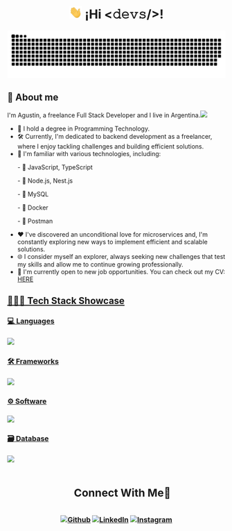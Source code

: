 <!--- trophy (start) -->
<h1 align="center"><img src="https://raw.githubusercontent.com/ABSphreak/ABSphreak/master/gifs/Hi.gif" width="30px" /> ¡Hi <𝚍𝚎𝚟𝚜/>! </h1>
<div align="center">
  <img  src="https://github.com/1999AZZAR/1999AZZAR/blob/main/resources/img/grid-snake.svg"
       alt="snake" /></a>
</div>
<h2 align = "left">🌟 About me</h2>
    <p> I'm Agustin, a freelance Full Stack Developer and I live in Argentina.<img src="https://icons.iconarchive.com/icons/wikipedia/flags/256/AR-Argentina-Flag-icon.png" width="25 style="vertical-align: bottom"/>
      <ul>
        <li> 🌱 I hold a degree in Programming Technology.</li>
        <li> 🛠️ Currently, I'm dedicated to backend development as a freelancer, where I enjoy tackling challenges and building efficient solutions.</li>
        <li> 🔧 I'm familiar with various technologies, including: </li>
            <p>        - 🔸 JavaScript, TypeScript</p>
            <p>        - 🔸 Node.js, Nest.js</p>
            <p>        - 🔸 MySQL </p>
            <p>        - 🔸 Docker </p>
            <p>        - 🔸 Postman </p>
        <li> ❤️ I've discovered an unconditional love for microservices and, I'm constantly exploring new ways to implement efficient and scalable solutions. </li>
        <li> 🌐 I consider myself an explorer, always seeking new challenges that test my skills and allow me to continue growing professionally.</li>
        <li> 👀 I'm currently open to new job opportunities. You can check out my CV: <a href="https://drive.google.com/file/d/1FMJ4g7SUP5x1xUNqUXnXdC_Wf5uxbd1m/view?usp=sharing" target="_blank">HERE</li>
      </ul>
    </p>
              
    


  
<!--tech stack icons-->
<h2 align = "left">🚀👩‍💻 Tech Stack Showcase</h2>
<h3>💻 Languages<h3>
<img src="https://skillicons.dev/icons?i=c,css,html,java,js,py,ts,&perline=14" />
<h3>🛠️ Frameworks <h3>
  <img src="https://skillicons.dev/icons?i=express,nextjs,nodejs,angular,&perline=14" />
<h3>⚙️ Software <h3>
  <img src="https://skillicons.dev/icons?i=git,discord,github,postman,vscode,idea,eclipse,&perline=14" />
<h3>🗃️ Database<h3>
<img src="https://skillicons.dev/icons?i=mysql,mongodb,docker&perline=14" />

<!-- Connect with me -->
<!--h2 without bottom border-->
<div id="user-content-toc">
  <ul align="center">
    <summary><h2 style="display: inline-block">Connect With Me🤝</h2></summary>
  </ul>
</div>

<!--icons and links-->
<div align="center">
<p>
<a href="https://github.com/mirandapabloagustin" target="_blank"><img alt="Github" src="https://img.shields.io/badge/GitHub-%2312100E.svg?&style=for-the-badge&logo=Github&logoColor=white" /></a> 
<a href="www.linkedin.com/in/mirandagustin/" target="_blank"><img alt="LinkedIn" src="https://img.shields.io/badge/linkedin-%230077B5.svg?&style=for-the-badge&logo=linkedin&logoColor=white" /></a> 
<a href="https://www.instagram.com/papas_c0n_cheddar/" target="_blank"><img alt="Instagram" src="https://img.shields.io/badge/Instagram-E4405F?style=for-the-badge&logo=instagram&logoColor=white" /></a> 
</p>
</div>
